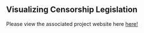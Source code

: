 ## Visualizing Censorship Legislation

Please view the associated project website here [here!](https://sahahn.github.io/censorship/)